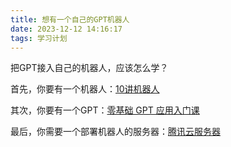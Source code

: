 ```yaml
---
title: 想有一个自己的GPT机器人
date: 2023-12-12 14:16:17
tags: 学习计划
---
```



把GPT接入自己的机器人，应该怎么学？


首先，你要有一个机器人：[10讲机器人](https://github.com/CoderWanFeng/PyOfficeRobot)

其次，你要有一个GPT：[零基础 GPT 应用入门课](http://gk.link/a/12eDZ)

最后，你需要一个部署机器人的服务器：[腾讯云服务器](https://curl.qcloud.com/3csDz9jU)